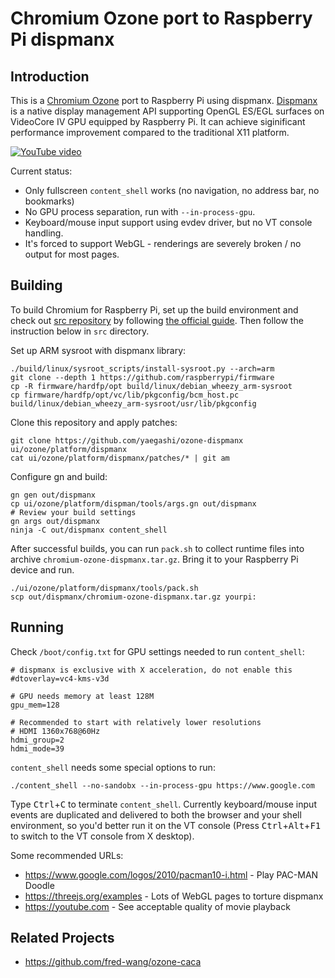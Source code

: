 # Chromium Ozone port to Raspberry Pi dispmanx

## Introduction

This is a [Chromium Ozone](https://chromium.googlesource.com/chromium/src/+/master/docs/ozone_overview.md) port to Raspberry Pi using dispmanx.  [Dispmanx](http://elinux.org/Raspberry_Pi_VideoCore_APIs) is a native display management API supporting OpenGL ES/EGL surfaces on VideoCore IV GPU equipped by Raspberry Pi.  It can achieve siginificant performance improvement compared to the traditional X11 platform.

[![YouTube video](https://img.youtube.com/vi/61sEBhJa7k8/0.jpg)](https://www.youtube.com/watch?v=61sEBhJa7k8)

Current status:

- Only fullscreen `content_shell` works (no navigation, no address bar, no bookmarks)
- No GPU process separation, run with `--in-process-gpu`.
- Keyboard/mouse input support using evdev driver, but no VT console handling.
- It's forced to support WebGL - renderings are severely broken / no output for most pages.

## Building

To build Chromium for Raspberry Pi, set up the build environment and check out [src repository](https://chromium.googlesource.com/chromium/src) by following [the official guide](https://chromium.googlesource.com/chromium/src/+/master/docs/linux_build_instructions.md).  Then follow the instruction below in `src` directory.

Set up ARM sysroot with dispmanx library:

```
./build/linux/sysroot_scripts/install-sysroot.py --arch=arm
git clone --depth 1 https://github.com/raspberrypi/firmware
cp -R firmware/hardfp/opt build/linux/debian_wheezy_arm-sysroot
cp firmware/hardfp/opt/vc/lib/pkgconfig/bcm_host.pc build/linux/debian_wheezy_arm-sysroot/usr/lib/pkgconfig
```

Clone this repository and apply patches:

```
git clone https://github.com/yaegashi/ozone-dispmanx ui/ozone/platform/dispmanx
cat ui/ozone/platform/dispmanx/patches/* | git am
```

Configure gn and build:

```
gn gen out/dispmanx
cp ui/ozone/platform/dispman/tools/args.gn out/dispmanx
# Review your build settings
gn args out/dispmanx
ninja -C out/dispmanx content_shell
```

After successful builds, you can run `pack.sh` to collect runtime files into archive `chromium-ozone-dispmanx.tar.gz`.  Bring it to your Raspberry Pi device and run.

```
./ui/ozone/platform/dispmanx/tools/pack.sh
scp out/dispmanx/chromium-ozone-dispmanx.tar.gz yourpi:
```

## Running

Check `/boot/config.txt` for GPU settings needed to run `content_shell`:

```
# dispmanx is exclusive with X acceleration, do not enable this
#dtoverlay=vc4-kms-v3d

# GPU needs memory at least 128M
gpu_mem=128

# Recommended to start with relatively lower resolutions
# HDMI 1360x768@60Hz
hdmi_group=2
hdmi_mode=39
```

`content_shell` needs some special options to run:

```
./content_shell --no-sandobx --in-process-gpu https://www.google.com
```

Type <kbd>Ctrl</kbd>+<kbd>C</kbd> to terminate `content_shell`.  Currently keyboard/mouse input events are duplicated and delivered to both the browser and your shell environment, so you'd better run it on the VT console (Press <kbd>Ctrl</kbd>+<kbd>Alt</kbd>+<kbd>F1</kbd> to switch to the VT console from X desktop).

Some recommended URLs:

- <https://www.google.com/logos/2010/pacman10-i.html> - Play PAC-MAN Doodle
- <https://threejs.org/examples> - Lots of WebGL pages to torture dispmanx
- <https://youtube.com> - See acceptable quality of movie playback

## Related Projects

- <https://github.com/fred-wang/ozone-caca>
